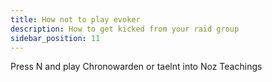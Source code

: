 ```yaml
---
title: How not to play evoker
description: How to get kicked from your raid group
sidebar_position: 11
---
```

Press N and play Chronowarden or taelnt into Noz Teachings
